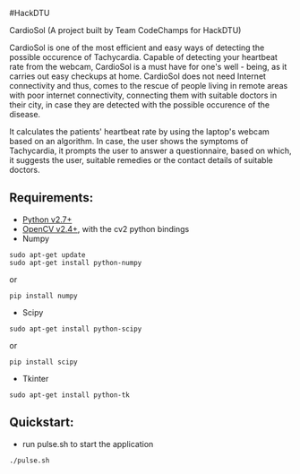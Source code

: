 #HackDTU

CardioSol 
(A project built by Team CodeChamps for HackDTU)


CardioSol is one of the most efficient and easy ways of detecting the possible occurence of Tachycardia. Capable of detecting your heartbeat rate from the webcam, CardioSol is a must have for one's well - being, as it carries out easy checkups at home. CardioSol does not need Internet connectivity and thus, comes to the rescue of people living in remote areas with poor internet connectivity, connecting them with suitable doctors in their city, in case they are detected with the possible occurence of the disease.

It calculates the patients' heartbeat rate by using the laptop's webcam based on an algorithm. In case, the user shows the symptoms of Tachycardia, it prompts the user to answer a questionnaire, based on which, it suggests the user, suitable remedies or the contact details of suitable doctors.

Requirements:
---------------

- [Python v2.7+](http://python.org/)
- [OpenCV v2.4+](http://opencv.org/), with the cv2 python bindings
- Numpy 

```
sudo apt-get update
sudo apt-get install python-numpy
```
or
```
pip install numpy
```
- Scipy

```
sudo apt-get install python-scipy
```
or
```
pip install scipy
```

- Tkinter

```
sudo apt-get install python-tk
```


Quickstart:
------------

- run pulse.sh to start the application

```
./pulse.sh
```
